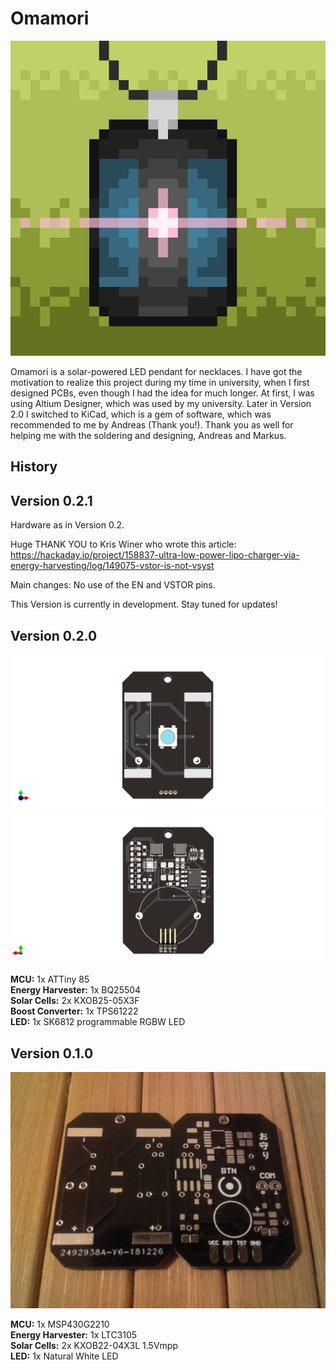 # Omamori
![Omamori Pixelart](general/Images/Omamori.png)



Omamori is a solar-powered LED pendant for necklaces.
I have got the motivation to realize this project during my time in university, when I first designed PCBs, even though I had the idea for much longer.
At first, I was using Altium Designer, which was used by my university. Later in Version 2.0 I switched to KiCad, which is a gem of software, which was recommended to me by Andreas (Thank you!).
Thank you as well for helping me with the soldering and designing, Andreas and Markus.



## History

[Version_0.2.1]: #Version_0.2.1	"Version 0.2.1"
[Version_0.2.0]: #Version_0.2.0	"Version 0.2.0"
[Version_0.1.0]: #Version_0.1.0	"Version 0.1.0"



## Version 0.2.1

Hardware as in Version 0.2.

Huge THANK YOU to Kris Winer who wrote this article:
https://hackaday.io/project/158837-ultra-low-power-lipo-charger-via-energy-harvesting/log/149075-vstor-is-not-vsyst

Main changes: No use of the EN and VSTOR pins.

This Version is currently in development. Stay tuned for updates! 



## Version 0.2.0

![PCB v2.0](./0.2/Images/Final_front.png)
![PCB v2.0](./0.2/Images/Final_back.png)

**MCU:** 1x ATTiny 85  
**Energy Harvester:** 1x BQ25504  
**Solar Cells:** 2x KXOB25-05X3F   
**Boost Converter:** 1x TPS61222  
**LED:** 1x SK6812 programmable RGBW LED



## Version 0.1.0

![PCB v1.0](./0.1/Images/PCB.jpg)

**MCU:** 1x MSP430G2210  
**Energy Harvester:** 1x LTC3105  
**Solar Cells:** 2x KXOB22-04X3L 1.5Vmpp  
**LED:** 1x Natural White LED  

